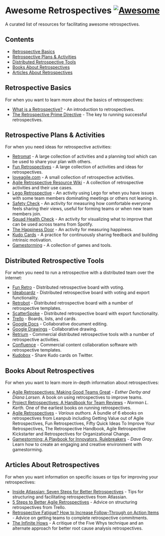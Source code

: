 # Awesome Retrospectives [![Awesome](https://cdn.rawgit.com/sindresorhus/awesome/d7305f38d29fed78fa85652e3a63e154dd8e8829/media/badge.svg)](https://github.com/sindresorhus/awesome)

A curated list of resources for facilitating awesome retrospectives.

## Contents

* [Retrospective Basics](#retrospective-basics)
* [Retrospective Plans & Activities](#retrospective-plans--activities)
* [Distributed Retrospective Tools](#distributed-retrospective-tools)
* [Books About Retrospectives](#books-about-retrospectives)
* [Articles About Retrospectives](#articles-about-retrospectives)

## Retrospective Basics

For when you want to learn more about the basics of retrospectives:

* [What is a Retrospective?](http://finding-marbles.com/retr-o-mat/what-is-a-retrospective/) - An introduction to retrospectives.
* [The Retrospective Prime Directive](http://www.retrospectives.com/pages/retroPrimeDirective.html) - The key to running successful retrospectives.

## Retrospective Plans & Activities

For when you need ideas for retrospective activities:

* [Retromat](https://plans-for-retrospectives.com/en/) - A large collection of activities and a planning tool which can be used to share your plan with others.
* [Fun Retrospectives](http://www.funretrospectives.com) - A large collection of activities and ideas for retrospectives.
* [loveagile.com](http://loveagile.com) - A small collection of retrospective activities.
* [Agile Retrospective Resource Wiki](http://retrospectivewiki.org/index.php?title=Retrospective_Plans) - A collection of retrospective activities and their use cases.
* [Lego Retrospective](http://www.growingagile.co.za/2017/03/guest-post-lego-retrospective/) - An activity using Lego for when you have issues with some team members dominating meetings or others not leaning in.
* [Safety Check](http://www.akashb.com/blog/2012/05/28/agile-retrospectives-the-safety-check/) - An activity for measuring how comfortable everyone feels sharing their views, useful for forming teams or when new team members join.
* [Squad Health Check](https://labs.spotify.com/2014/09/16/squad-health-check-model/) - An activity for visualizing what to improve that can be used across teams from Spotify.
* [The Happiness Door](https://www.happymelly.com/the-happiness-door-bring-your-own-bottle/) - An activity for measuring happiness.
* [Kudo Cards](https://management30.com/practice/kudo-box/) - A practice for continuously sharing feedback and building intrinsic motivation.
* [Gamestorming](http://gamestorming.com) - A collection of games and tools.

## Distributed Retrospective Tools

For when you need to run a retrospective with a distributed team over the internet:

* [Fun Retro](http://funretro.github.io/distributed/) - Distributed retrospective board with voting.
* [Ideaboardz](http://www.ideaboardz.com) - Distributed retrospective board with voting and export functionality.
* [Retrobot](http://www.retrobotapp.com) - Distributed retrospective board with a number of retrospective templates. 
* [ScatterSpoke](https://www.scatterspoke.com) - Distributed retrospective board with export functionality.
* [Trello](https://trello.com) - Boards, lists, and cards.
* [Google Docs](https://docs.google.com/) - Collaborative document editing.
* [Google Drawings](https://drawings.google.com/) - Collaborative drawing.
* [Retrium](https://www.retrium.com) - Commercial distributed retrospective tools with a number of retrospective activities.
* [Confluence](https://confluence.atlassian.com/doc/retrospective-blueprint-427623496.html) - Commercial content collaboration software with retrospective templates.
* [Kudobox](http://kudobox.co) - Share Kudo cards on Twitter.

## Books About Retrospectives

For when you want to learn more in-depth information about retrospectives:

* [Agile Retrospectives: Making Good Teams Great](https://pragprog.com/book/dlret/agile-retrospectives) - *Esther Derby and Diana Larsen.* A book on using retrospectives to improve teams.
* [Project Retrospectives: A Handbook for Team Reviews](http://www.dorsethouse.com/books/pr.html) - *Norman L. Kerth.* One of the earliest books on running retrospectives.
* [Agile Retrospectives](https://leanpub.com/b/agileretrospectives) - *Various authors.* A bundle of 6 ebooks on retrospectives from Leanpub including Getting Value out of Agile Retrospectives, Fun Retrospectives, Fifty Quick Ideas To Improve Your Retrospectives, The Retrospective Handbook, Agile Retrospective Kickstarter and Retrospectives for Organizational Change.
* [Gamestorming: A Playbook for Innovators, Rulebreakers](https://www.amazon.com/Gamestorming-Playbook-Innovators-Rulebreakers-Changemakers/dp/0596804172) - *Dave Gray*. Learn how to create an engaging and creative environment with gamestorming.

## Articles About Retrospectives

For when you want information on specific issues or tips for improving your retrospectives:

* [Inside Atlassian: Seven Steps for Better Retrospectives](https://www.atlassian.com/blog/agile/retrospectives-atlassian) - Tips for structuring and facilitating retrospectives from Atlassian.
* [5 Steps to Better Agile Retrospectives](https://blog.trello.com/the-5-steps-to-better-team-retrospectives) - Advice on structuring retrospectives from Trello.
* [Retrospective Fatigue? How to Increase Follow-Through on Action Items](http://finding-marbles.com/2012/04/25/retrospective-fatigue-how-to-increase-follow-through-action-items/) - Advice on getting teams to complete retrospective commitments.
* [The Infinite Hows](https://www.oreilly.com/ideas/the-infinite-hows) - A critique of the Five Whys technique and an alternate approach for better root cause analysis retrospectives.
